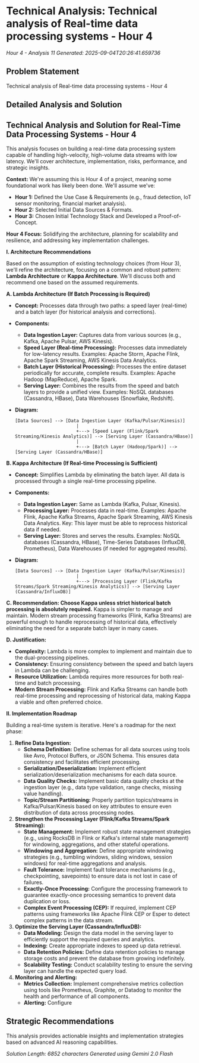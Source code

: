 # Technical Analysis: Technical analysis of Real-time data processing systems - Hour 4
*Hour 4 - Analysis 11*
*Generated: 2025-09-04T20:26:41.659736*

## Problem Statement
Technical analysis of Real-time data processing systems - Hour 4

## Detailed Analysis and Solution
## Technical Analysis and Solution for Real-Time Data Processing Systems - Hour 4

This analysis focuses on building a real-time data processing system capable of handling high-velocity, high-volume data streams with low latency. We'll cover architecture, implementation, risks, performance, and strategic insights.

**Context:** We're assuming this is Hour 4 of a project, meaning some foundational work has likely been done.  We'll assume we've:

*   **Hour 1:** Defined the Use Case & Requirements (e.g., fraud detection, IoT sensor monitoring, financial market analysis).
*   **Hour 2:** Selected Initial Data Sources & Formats.
*   **Hour 3:**  Chosen Initial Technology Stack and Developed a Proof-of-Concept.

**Hour 4 Focus:**  Solidifying the architecture, planning for scalability and resilience, and addressing key implementation challenges.

**I. Architecture Recommendations**

Based on the assumption of existing technology choices (from Hour 3), we'll refine the architecture, focusing on a common and robust pattern: **Lambda Architecture** or **Kappa Architecture**. We'll discuss both and recommend one based on the assumed requirements.

**A. Lambda Architecture (If Batch Processing is Required)**

*   **Concept:**  Processes data through two paths: a speed layer (real-time) and a batch layer (for historical analysis and corrections).
*   **Components:**
    *   **Data Ingestion Layer:**  Captures data from various sources (e.g., Kafka, Apache Pulsar, AWS Kinesis).
    *   **Speed Layer (Real-time Processing):**  Processes data immediately for low-latency results.  Examples: Apache Storm, Apache Flink, Apache Spark Streaming, AWS Kinesis Data Analytics.
    *   **Batch Layer (Historical Processing):**  Processes the entire dataset periodically for accurate, complete results. Examples: Apache Hadoop (MapReduce), Apache Spark.
    *   **Serving Layer:**  Combines the results from the speed and batch layers to provide a unified view.  Examples:  NoSQL databases (Cassandra, HBase), Data Warehouses (Snowflake, Redshift).
*   **Diagram:**

    ```
    [Data Sources] --> [Data Ingestion Layer (Kafka/Pulsar/Kinesis)]
                           |
                           +---> [Speed Layer (Flink/Spark Streaming/Kinesis Analytics)] --> [Serving Layer (Cassandra/HBase)]
                           |
                           +---> [Batch Layer (Hadoop/Spark)] --> [Serving Layer (Cassandra/HBase)]
    ```

**B. Kappa Architecture (If Real-time Processing is Sufficient)**

*   **Concept:** Simplifies Lambda by eliminating the batch layer. All data is processed through a single real-time processing pipeline.
*   **Components:**
    *   **Data Ingestion Layer:** Same as Lambda (Kafka, Pulsar, Kinesis).
    *   **Processing Layer:**  Processes data in real-time.  Examples: Apache Flink, Apache Kafka Streams, Apache Spark Streaming, AWS Kinesis Data Analytics.  Key: This layer must be able to reprocess historical data if needed.
    *   **Serving Layer:**  Stores and serves the results.  Examples: NoSQL databases (Cassandra, HBase), Time-Series Databases (InfluxDB, Prometheus), Data Warehouses (if needed for aggregated results).
*   **Diagram:**

    ```
    [Data Sources] --> [Data Ingestion Layer (Kafka/Pulsar/Kinesis)]
                           |
                           +---> [Processing Layer (Flink/Kafka Streams/Spark Streaming/Kinesis Analytics)] --> [Serving Layer (Cassandra/InfluxDB)]
    ```

**C. Recommendation:  Choose Kappa unless strict historical batch processing is absolutely required.**  Kappa is simpler to manage and maintain. Modern stream processing frameworks (Flink, Kafka Streams) are powerful enough to handle reprocessing of historical data, effectively eliminating the need for a separate batch layer in many cases.

**D. Justification:**

*   **Complexity:** Lambda is more complex to implement and maintain due to the dual-processing pipelines.
*   **Consistency:** Ensuring consistency between the speed and batch layers in Lambda can be challenging.
*   **Resource Utilization:**  Lambda requires more resources for both real-time and batch processing.
*   **Modern Stream Processing:** Flink and Kafka Streams can handle both real-time processing and reprocessing of historical data, making Kappa a viable and often preferred choice.

**II. Implementation Roadmap**

Building a real-time system is iterative. Here's a roadmap for the next phase:

1.  **Refine Data Ingestion:**
    *   **Schema Definition:** Define schemas for all data sources using tools like Avro, Protocol Buffers, or JSON Schema.  This ensures data consistency and facilitates efficient processing.
    *   **Serialization/Deserialization:** Implement efficient serialization/deserialization mechanisms for each data source.
    *   **Data Quality Checks:** Implement basic data quality checks at the ingestion layer (e.g., data type validation, range checks, missing value handling).
    *   **Topic/Stream Partitioning:**  Properly partition topics/streams in Kafka/Pulsar/Kinesis based on key attributes to ensure even distribution of data across processing nodes.
2.  **Strengthen the Processing Layer (Flink/Kafka Streams/Spark Streaming):**
    *   **State Management:** Implement robust state management strategies (e.g., using RocksDB in Flink or Kafka's internal state management) for windowing, aggregations, and other stateful operations.
    *   **Windowing and Aggregation:** Define appropriate windowing strategies (e.g., tumbling windows, sliding windows, session windows) for real-time aggregations and analysis.
    *   **Fault Tolerance:**  Implement fault tolerance mechanisms (e.g., checkpointing, savepoints) to ensure data is not lost in case of failures.
    *   **Exactly-Once Processing:**  Configure the processing framework to guarantee exactly-once processing semantics to prevent data duplication or loss.
    *   **Complex Event Processing (CEP):**  If required, implement CEP patterns using frameworks like Apache Flink CEP or Esper to detect complex patterns in the data stream.
3.  **Optimize the Serving Layer (Cassandra/InfluxDB):**
    *   **Data Modeling:** Design the data model in the serving layer to efficiently support the required queries and analytics.
    *   **Indexing:**  Create appropriate indexes to speed up data retrieval.
    *   **Data Retention Policies:**  Define data retention policies to manage storage costs and prevent the database from growing indefinitely.
    *   **Scalability Testing:**  Conduct scalability testing to ensure the serving layer can handle the expected query load.
4.  **Monitoring and Alerting:**
    *   **Metrics Collection:** Implement comprehensive metrics collection using tools like Prometheus, Graphite, or Datadog to monitor the health and performance of all components.
    *   **Alerting:**  Configure

## Strategic Recommendations
This analysis provides actionable insights and implementation strategies
based on advanced AI reasoning capabilities.

*Solution Length: 6852 characters*
*Generated using Gemini 2.0 Flash*
